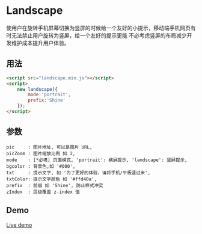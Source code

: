 # Landscape

使用户在旋转手机屏幕切换为竖屏的时候给一个友好的小提示，移动端手机网页有时无法禁止用户旋转为竖屏，给一个友好的提示更能
不必考虑竖屏的布局减少开发维护成本提升用户体验。

## 用法

```html
<script src="landscape.min.js"></script>
<script>
    new landscape({
        mode:'portrait',
        prefix:'Shine'
    });
</script>
```

## 参数

```text
pic     : 图片地址, 可以是图片 URL,
picZoom : 图片缩放比例 如 2,
mode    : [*必填] 页面模式, 'portrait': 横屏提示, 'landscape': 竖屏提示,
bgcolor : 背景色,如 '#000',
txt     : 提示文字, 如 '为了更好的体验，请将手机/平板竖过来',
txtColor: 提示文字颜色 如 '#ffd40a',
prefix  : 前缀 如 'Shine', 防止样式冲突
zIndex  : 层级覆盖 z-index 值
```

## Demo

[Live demo](https://ifyour.github.io/landscape/demo.htm)